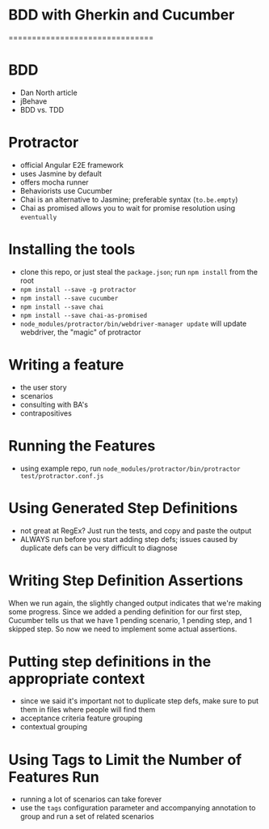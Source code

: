 # BDD with Gherkin and Cucumber
===============================

# BDD

  - Dan North article
  - jBehave
  - BDD vs. TDD

# Protractor

  - official Angular E2E framework
  - uses Jasmine by default
  - offers mocha runner
  - Behaviorists use Cucumber
  - Chai is an alternative to Jasmine; preferable syntax (`to.be.empty`)
  - Chai as promised allows you to wait for promise resolution using `eventually`

# Installing the tools

  - clone this repo, or just steal the `package.json`; run `npm install` from the root
  - `npm install --save -g protractor`
  - `npm install --save cucumber`
  - `npm install --save chai`
  - `npm install --save chai-as-promised`
  - `node_modules/protractor/bin/webdriver-manager update` will update webdriver, the "magic" of protractor

# Writing a feature

  - the user story
  - scenarios
  - consulting with BA's
  - contrapositives

# Running the Features

  - using example repo, run `node_modules/protractor/bin/protractor test/protractor.conf.js`

# Using Generated Step Definitions

  - not great at RegEx? Just run the tests, and copy and paste the output
  - ALWAYS run before you start adding step defs; issues caused by duplicate defs can be very difficult to diagnose

# Writing Step Definition Assertions
When we run again, the slightly changed output indicates that we're making some progress. Since we added a pending
definition for our first step, Cucumber tells us that we have 1 pending scenario, 1 pending step, and 1 skipped step. So
now we need to implement some actual assertions.

# Putting step definitions in the appropriate context

  - since we said it's important not to duplicate step defs, make sure to put them in files where people will find them
  - acceptance criteria feature grouping
  - contextual grouping

# Using Tags to Limit the Number of Features Run

  - running a lot of scenarios can take forever
  - use the `tags` configuration parameter and accompanying annotation to group and run a set of related scenarios